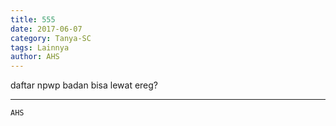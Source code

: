 ```yaml
---
title: 555
date: 2017-06-07
category: Tanya-SC
tags: Lainnya
author: AHS
---
```


daftar npwp badan bisa lewat ereg?

---



`AHS`
